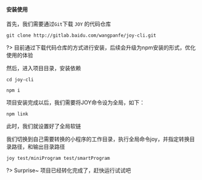 #### 安装使用

首先，我们需要通过`Git`下载 `JOY` 的代码仓库

```
git clone http://gitlab.baidu.com/wangpanfe/joy-cli.git
```

?> 目前通过下载代码仓库的方式进行安装，后续会升级为npm安装的形式，优化使用的体验

然后，进入项目目录，安装依赖

```
cd joy-cli
```

```
npm i
```

项目安装完成以后，我们需要将JOY命令设为全局，如下：

```
npm link
``` 

此时，我们就设置好了全局软链

我们切换到自己需要转换的小程序的工作目录，执行全局命令joy，并指定转换目录路径，和输出目录路径

```
joy test/miniProgram test/smartProgram
```

?> Surprise~ 项目已经转化完成了，赶快运行试试吧